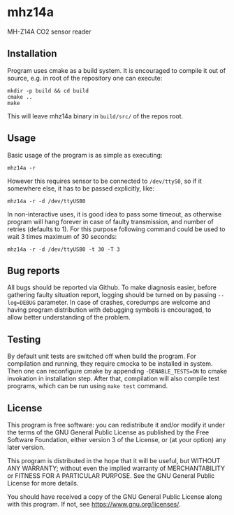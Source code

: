 # mhz14a

MH-Z14A CO2 sensor reader

## Installation

Program uses cmake as a build system. It is encouraged to compile it out of
source, e.g. in root of the repository one can execute:
```
mkdir -p build && cd build
cmake ..
make
```

This will leave mhz14a binary in `build/src/` of the repos root.

## Usage

Basic usage of the program is as simple as executing:

```
mhz14a -r
```

However this requires sensor to be connected to `/dev/ttyS0`, so if it somewhere
else, it has to be passed explicitly, like:

```
mhz14a -r -d /dev/ttyUSB0
```

In non-interactive uses, it is good idea to pass some timeout, as otherwise
program will hang forever in case of faulty transmission, and number of retries
(defaults to 1). For this purpose following command could be used to wait 3
times maximum of 30 seconds:

```
mhz14a -r -d /dev/ttyUSB0 -t 30 -T 3
```

## Bug reports

All bugs should be reported via Github. To make diagnosis easier, before
gathering faulty situation report, logging should be turned on by passing
`--log=DEBUG` parameter. In case of crashes, coredumps are welcome and having
program distribution with debugging symbols is encouraged, to allow better
understanding of the problem.

## Testing

By default unit tests are switched off when build the program. For compilation
and running, they require cmocka to be installed in system. Then one can
reconfigure cmake by appending `-DENABLE_TESTS=ON` to cmake invokation in
installation step. After that, compilation will also compile test programs,
which can be run using `make test` command.

## License

This program is free software: you can redistribute it and/or modify
it under the terms of the GNU General Public License as published by
the Free Software Foundation, either version 3 of the License, or
(at your option) any later version.

This program is distributed in the hope that it will be useful,
but WITHOUT ANY WARRANTY; without even the implied warranty of
MERCHANTABILITY or FITNESS FOR A PARTICULAR PURPOSE.  See the
GNU General Public License for more details.

You should have received a copy of the GNU General Public License
along with this program.  If not, see <https://www.gnu.org/licenses/>.
